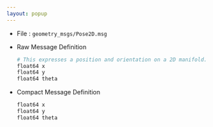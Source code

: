 ```yaml
---
layout: popup
---
```


- File : `geometry_msgs/Pose2D.msg`
- Raw Message Definition

  ```py
  # This expresses a position and orientation on a 2D manifold.
  float64 x
  float64 y
  float64 theta
  ```

- Compact Message Definition

  ```c
  float64 x
  float64 y
  float64 theta
  ```
